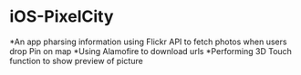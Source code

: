 # iOS-PixelCity

*An app pharsing information using Flickr API to fetch photos when users drop Pin on map
*Using Alamofire to download urls
*Performing 3D Touch function to show preview of picture
